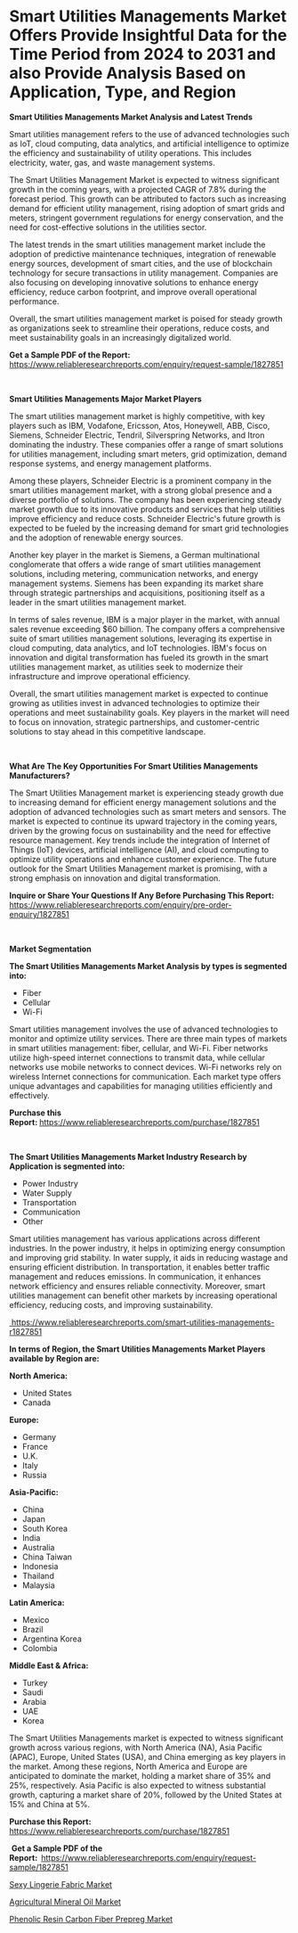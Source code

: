 <p><h1>Smart Utilities Managements Market Offers Provide Insightful Data for the Time Period from 2024 to 2031 and also Provide Analysis Based on Application, Type, and Region</h1></p><p><strong>Smart Utilities Managements Market Analysis and Latest Trends</strong></p>
<p><p>Smart utilities management refers to the use of advanced technologies such as IoT, cloud computing, data analytics, and artificial intelligence to optimize the efficiency and sustainability of utility operations. This includes electricity, water, gas, and waste management systems. </p><p>The Smart Utilities Management Market is expected to witness significant growth in the coming years, with a projected CAGR of 7.8% during the forecast period. This growth can be attributed to factors such as increasing demand for efficient utility management, rising adoption of smart grids and meters, stringent government regulations for energy conservation, and the need for cost-effective solutions in the utilities sector. </p><p>The latest trends in the smart utilities management market include the adoption of predictive maintenance techniques, integration of renewable energy sources, development of smart cities, and the use of blockchain technology for secure transactions in utility management. Companies are also focusing on developing innovative solutions to enhance energy efficiency, reduce carbon footprint, and improve overall operational performance.</p><p>Overall, the smart utilities management market is poised for steady growth as organizations seek to streamline their operations, reduce costs, and meet sustainability goals in an increasingly digitalized world.</p></p>
<p><strong>Get a Sample PDF of the Report:&nbsp;</strong> <a href="https://www.reliableresearchreports.com/enquiry/request-sample/1827851">https://www.reliableresearchreports.com/enquiry/request-sample/1827851</a></p>
<p>&nbsp;</p>
<p><strong>Smart Utilities Managements Major Market Players</strong></p>
<p><p>The smart utilities management market is highly competitive, with key players such as IBM, Vodafone, Ericsson, Atos, Honeywell, ABB, Cisco, Siemens, Schneider Electric, Tendril, Silverspring Networks, and Itron dominating the industry. These companies offer a range of smart solutions for utilities management, including smart meters, grid optimization, demand response systems, and energy management platforms.</p><p>Among these players, Schneider Electric is a prominent company in the smart utilities management market, with a strong global presence and a diverse portfolio of solutions. The company has been experiencing steady market growth due to its innovative products and services that help utilities improve efficiency and reduce costs. Schneider Electric's future growth is expected to be fueled by the increasing demand for smart grid technologies and the adoption of renewable energy sources.</p><p>Another key player in the market is Siemens, a German multinational conglomerate that offers a wide range of smart utilities management solutions, including metering, communication networks, and energy management systems. Siemens has been expanding its market share through strategic partnerships and acquisitions, positioning itself as a leader in the smart utilities management market.</p><p>In terms of sales revenue, IBM is a major player in the market, with annual sales revenue exceeding $60 billion. The company offers a comprehensive suite of smart utilities management solutions, leveraging its expertise in cloud computing, data analytics, and IoT technologies. IBM's focus on innovation and digital transformation has fueled its growth in the smart utilities management market, as utilities seek to modernize their infrastructure and improve operational efficiency.</p><p>Overall, the smart utilities management market is expected to continue growing as utilities invest in advanced technologies to optimize their operations and meet sustainability goals. Key players in the market will need to focus on innovation, strategic partnerships, and customer-centric solutions to stay ahead in this competitive landscape.</p></p>
<p>&nbsp;</p>
<p><strong>What Are The Key Opportunities For Smart Utilities Managements Manufacturers?</strong></p>
<p><p>The Smart Utilities Management market is experiencing steady growth due to increasing demand for efficient energy management solutions and the adoption of advanced technologies such as smart meters and sensors. The market is expected to continue its upward trajectory in the coming years, driven by the growing focus on sustainability and the need for effective resource management. Key trends include the integration of Internet of Things (IoT) devices, artificial intelligence (AI), and cloud computing to optimize utility operations and enhance customer experience. The future outlook for the Smart Utilities Management market is promising, with a strong emphasis on innovation and digital transformation.</p></p>
<p><strong>Inquire or Share Your Questions If Any Before Purchasing This Report:</strong> <a href="https://www.reliableresearchreports.com/enquiry/pre-order-enquiry/1827851">https://www.reliableresearchreports.com/enquiry/pre-order-enquiry/1827851</a></p>
<p>&nbsp;</p>
<p><strong>Market Segmentation</strong></p>
<p><strong>The Smart Utilities Managements Market Analysis by types is segmented into:</strong></p>
<p><ul><li>Fiber</li><li>Cellular</li><li>Wi-Fi</li></ul></p>
<p><p>Smart utilities management involves the use of advanced technologies to monitor and optimize utility services. There are three main types of markets in smart utilities management: fiber, cellular, and Wi-Fi. Fiber networks utilize high-speed internet connections to transmit data, while cellular networks use mobile networks to connect devices. Wi-Fi networks rely on wireless Internet connections for communication. Each market type offers unique advantages and capabilities for managing utilities efficiently and effectively.</p></p>
<p><strong>Purchase this Report:&nbsp;</strong><a href="https://www.reliableresearchreports.com/purchase/1827851">https://www.reliableresearchreports.com/purchase/1827851</a></p>
<p>&nbsp;</p>
<p><strong>The Smart Utilities Managements Market Industry Research by Application is segmented into:</strong></p>
<p><ul><li>Power Industry</li><li>Water Supply</li><li>Transportation</li><li>Communication</li><li>Other</li></ul></p>
<p><p>Smart utilities management has various applications across different industries. In the power industry, it helps in optimizing energy consumption and improving grid stability. In water supply, it aids in reducing wastage and ensuring efficient distribution. In transportation, it enables better traffic management and reduces emissions. In communication, it enhances network efficiency and ensures reliable connectivity. Moreover, smart utilities management can benefit other markets by increasing operational efficiency, reducing costs, and improving sustainability.</p></p>
<p><a href="https://www.reliableresearchreports.com/smart-utilities-managements-r1827851">&nbsp;https://www.reliableresearchreports.com/smart-utilities-managements-r1827851</a></p>
<p><strong>In terms of Region, the Smart Utilities Managements Market Players available by Region are:</strong></p>
<p>
    <p> <strong> North America: </strong>
        <ul>
            <li>United States</li>
            <li>Canada</li>
        </ul>
        </p> 
    <p> <strong> Europe: </strong>
        <ul>
            <li>Germany</li>
            <li>France</li>
            <li>U.K.</li>
            <li>Italy</li>
            <li>Russia</li>
        </ul>
        </p> 
    <p> <strong> Asia-Pacific: </strong>
        <ul>
            <li>China</li>
            <li>Japan</li>
            <li>South Korea</li>
            <li>India</li>
            <li>Australia</li>
            <li>China Taiwan</li>
            <li>Indonesia</li>
            <li>Thailand</li>
            <li>Malaysia</li>
        </ul>
        </p> 
    <p> <strong> Latin America: </strong>
        <ul>
            <li>Mexico</li>
            <li>Brazil</li>
            <li>Argentina Korea</li>
            <li>Colombia</li>
        </ul>
        </p> 
    <p> <strong> Middle East & Africa: </strong>
        <ul>
            <li>Turkey</li>
            <li>Saudi</li>
            <li>Arabia</li>
            <li>UAE</li>
            <li>Korea</li>
        </ul>
    </p>
    </p>
<p><p>The Smart Utilities Managements market is expected to witness significant growth across various regions, with North America (NA), Asia Pacific (APAC), Europe, United States (USA), and China emerging as key players in the market. Among these regions, North America and Europe are anticipated to dominate the market, holding a market share of 35% and 25%, respectively. Asia Pacific is also expected to witness substantial growth, capturing a market share of 20%, followed by the United States at 15% and China at 5%.</p></p>
<p><strong>Purchase this Report: </strong><a href="https://www.reliableresearchreports.com/purchase/1827851">https://www.reliableresearchreports.com/purchase/1827851</a></p>
<p>&nbsp;<strong>Get a Sample PDF of the Report:&nbsp;&nbsp;</strong><a href="https://www.reliableresearchreports.com/enquiry/request-sample/1827851">https://www.reliableresearchreports.com/enquiry/request-sample/1827851</a></p>
<p><strong></strong></p>
<p><p><a href="https://www.linkedin.com/pulse/sexy-lingerie-fabric-market-research-report-key-successful-business-yzyse?trackingId=NaWrCb2R5m6DMl2dnNrNWw%3D%3D">Sexy Lingerie Fabric Market</a></p><p><a href="https://www.linkedin.com/pulse/agricultural-mineral-oil-market-provides-detailed-segmentation-yofne?trackingId=Sv9e%2FEZxpU0oDe4RM8i6UA%3D%3D">Agricultural Mineral Oil Market</a></p><p><a href="https://www.linkedin.com/pulse/phenolic-resin-carbon-fiber-prepreg-market-research-report-provides-jotde?trackingId=RecYFCY4ewlAxOyqb6qoIQ%3D%3D">Phenolic Resin Carbon Fiber Prepreg Market</a></p></p>
